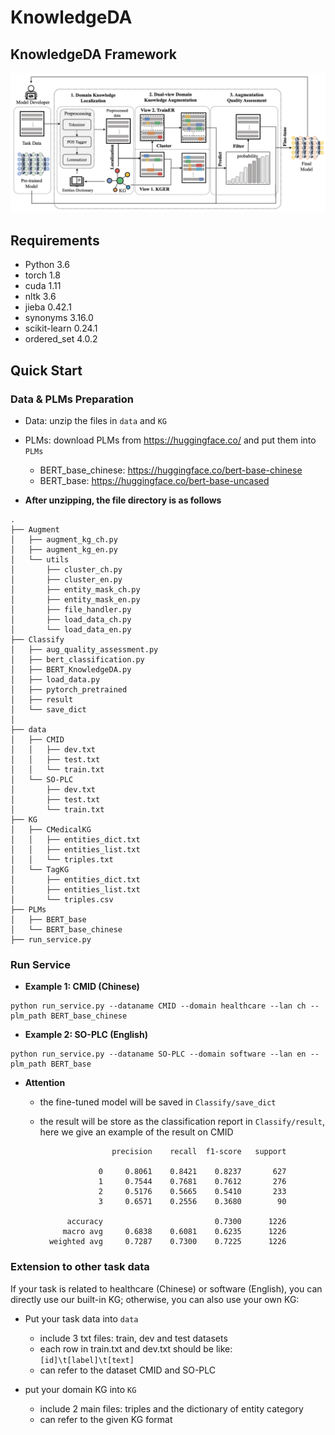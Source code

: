 # KnowledgeDA

## KnowledgeDA Framework

![KnowledgeDA](img/KnowledgeDA_framework_v3.png)

## Requirements

* Python 3.6
* torch 1.8
* cuda 1.11
* nltk 3.6
* jieba  0.42.1
* synonyms 3.16.0
* scikit-learn 0.24.1
* ordered_set 4.0.2


## Quick Start

### Data & PLMs Preparation

* Data: unzip the files in `data` and  `KG`
* PLMs: download PLMs from https://huggingface.co/ and put them into `PLMs`

  * BERT_base_chinese: https://huggingface.co/bert-base-chinese
  * BERT_base: https://huggingface.co/bert-base-uncased

* **After unzipping, the file directory is as follows**

 ```
 .
 ├── Augment
 │   ├── augment_kg_ch.py
 │   ├── augment_kg_en.py
 │   └── utils
 │       ├── cluster_ch.py
 │       ├── cluster_en.py
 │       ├── entity_mask_ch.py
 │       ├── entity_mask_en.py
 │       ├── file_handler.py
 │       ├── load_data_ch.py
 │       └── load_data_en.py
 ├── Classify
 │   ├── aug_quality_assessment.py
 │   ├── bert_classification.py
 │   ├── BERT_KnowledgeDA.py
 │   ├── load_data.py
 │   ├── pytorch_pretrained
 │   ├── result
 │   └── save_dict
 │
 ├── data
 │   ├── CMID
 │   │   ├── dev.txt
 │   │   ├── test.txt
 │   │   └── train.txt
 │   └── SO-PLC
 │       ├── dev.txt
 │       ├── test.txt
 │       └── train.txt
 ├── KG
 │   ├── CMedicalKG
 │   │   ├── entities_dict.txt
 │   │   ├── entities_list.txt
 │   │   └── triples.txt
 │   └── TagKG
 │       ├── entities_dict.txt
 │       ├── entities_list.txt
 │       └── triples.csv
 ├── PLMs
 │   ├── BERT_base
 │   └── BERT_base_chinese
 ├── run_service.py

 ```


### Run Service

* **Example 1: CMID (Chinese)**

```
python run_service.py --dataname CMID --domain healthcare --lan ch --plm_path BERT_base_chinese
```

* **Example 2: SO-PLC (English)**

```
python run_service.py --dataname SO-PLC --domain software --lan en --plm_path BERT_base
```

* **Attention**

  * the fine-tuned model will be saved in `Classify/save_dict`
  * the result will be store as the classification report in `Classify/result`, here we give an example of the result on CMID

    ```
                    precision    recall  f1-score   support

                 0     0.8061    0.8421    0.8237       627
                 1     0.7544    0.7681    0.7612       276
                 2     0.5176    0.5665    0.5410       233
                 3     0.6571    0.2556    0.3680        90

          accuracy                         0.7300      1226
         macro avg     0.6838    0.6081    0.6235      1226
      weighted avg     0.7287    0.7300    0.7225      1226
    ```

### Extension to other task data

If your task is related to healthcare (Chinese) or software (English), you can directly use our built-in KG; otherwise, you can also use your own KG:

* Put your task data into `data`
  * include 3 txt files: train, dev and test datasets
  * each row in train.txt and dev.txt should be like: `[id]\t[label]\t[text]`
  * can refer to the dataset CMID and SO-PLC
  
* put your domain KG into `KG`
  * include 2 main files: triples and the dictionary of entity category
  * can refer to the given KG format
  


